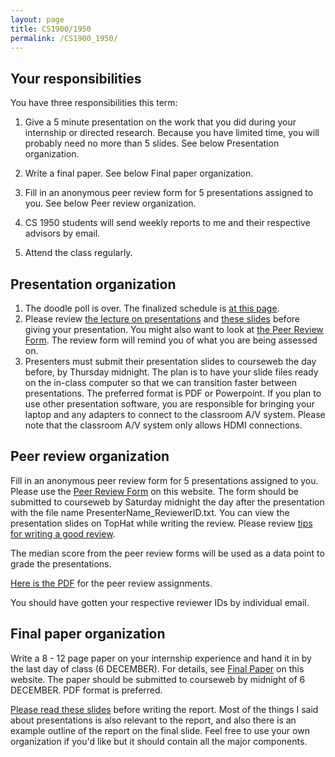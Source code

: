 ```yaml
---
layout: page
title: CS1900/1950
permalink: /CS1900_1950/
---
```


## Your responsibilities

You have three responsibilities this term:

1. Give a 5 minute presentation on the work that you did during your internship or directed research.  Because you have limited time, you will probably need no more than 5 slides.  See below Presentation organization.

2. Write a final paper.  See below Final paper organization.

3. Fill in an anonymous peer review form for 5 presentations assigned to you.  See below Peer review organization.

4. CS 1950 students will send weekly reports to me and their respective advisors by email.

5. Attend the class regularly.

## Presentation organization

1. The doodle poll is over.  The finalized schedule is [at this page]({{site.baseurl}}/internship_presentation_schedule).
2. Please review [the lecture on presentations]({{site.baseurl}}/lectures/Capstone_Lecture4_Presentations.pdf) and [these slides]({{site.baseurl}}/lectures/Capstone_Lecture5_Supplemental.pdf) before giving your presentation.  You might also want to look at [the Peer Review Form]({{site.baseurl}}/internships/review_form.txt).  The review form will remind you of what you are being assessed on.
3. Presenters must submit their presentation slides to courseweb the day before, by Thursday midnight.  The plan is to have your slide files ready on the in-class computer so that we can transition faster between presentations.  The preferred format is PDF or Powerpoint.  If you plan to use other presentation software, you are responsible for bringing your laptop and any adapters to connect to the classroom A/V system.  Please note that the classroom A/V system only allows HDMI connections.

## Peer review organization

Fill in an anonymous peer review form for 5 presentations assigned to you.  Please use the [Peer Review Form]({{site.baseurl}}/internships/review_form.txt) on this website.  The form should be submitted to courseweb by Saturday midnight the day after the presentation with the file name PresenterName_ReviewerID.txt.  You can view the presentation slides on TopHat while writing the review.  Please review [tips for writing a good review]({{site.baseurl}}/review_tips).

The median score from the peer review forms will be used as a data point to grade the presentations.

[Here is the PDF]({{site.baseurl}}/internships/capstone_assignments_public.pdf) for the peer review assignments.

You should have gotten your respective reviewer IDs by individual email.

## Final paper organization

Write a 8 - 12 page paper on your internship experience and hand it in by the last day of class (6 DECEMBER).  For details, see [Final Paper]({{site.baseurl}}/final_paper) on this website.  The paper should be submitted to courseweb by midnight of 6 DECEMBER.  PDF format is preferred.

[Please read these slides]({{site.baseurl}}/lectures/Capstone_Lecture5_Supplemental.pdf) before writing the report.  Most of the things I said about presentations is also relevant to the report, and also there is an example outline of the report on the final slide.  Feel free to use your own organization if you'd like but it should contain all the major components.
